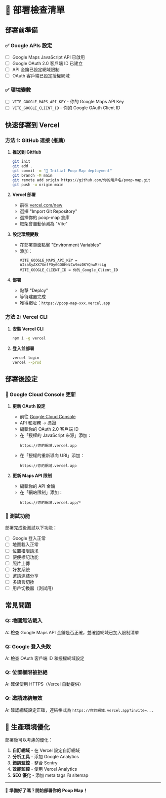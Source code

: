 # 🚀 部署檢查清單

## 部署前準備

### ✅ Google APIs 設定
- [ ] Google Maps JavaScript API 已啟用
- [ ] Google OAuth 2.0 客戶端 ID 已建立
- [ ] API 金鑰已設定網域限制
- [ ] OAuth 客戶端已設定授權網域

### ✅ 環境變數
- [ ] `VITE_GOOGLE_MAPS_API_KEY` - 你的 Google Maps API Key
- [ ] `VITE_GOOGLE_CLIENT_ID` - 你的 Google OAuth Client ID

## 快速部署到 Vercel

### 方法 1: GitHub 連接 (推薦)

1. **推送到 GitHub**
   ```bash
   git init
   git add .
   git commit -m "🎉 Initial Poop Map deployment"
   git branch -M main
   git remote add origin https://github.com/你的用戶名/poop-map.git
   git push -u origin main
   ```

2. **Vercel 部署**
   - 前往 [vercel.com/new](https://vercel.com/new)
   - 選擇 "Import Git Repository"
   - 選擇你的 poop-map 倉庫
   - 框架會自動偵測為 "Vite"

3. **設定環境變數**
   - 在部署頁面點擊 "Environment Variables"
   - 添加：
     ```
     VITE_GOOGLE_MAPS_API_KEY = AIzaSyAXX7GnfPOy6GO0HNzIw9mzDKYQnwMrcLg
     VITE_GOOGLE_CLIENT_ID = 你的_Google_Client_ID
     ```

4. **部署**
   - 點擊 "Deploy"
   - 等待建置完成
   - 獲得網址：`https://poop-map-xxx.vercel.app`

### 方法 2: Vercel CLI

1. **安裝 Vercel CLI**
   ```bash
   npm i -g vercel
   ```

2. **登入並部署**
   ```bash
   vercel login
   vercel --prod
   ```

## 部署後設定

### 🔧 Google Cloud Console 更新

1. **更新 OAuth 設定**
   - 前往 [Google Cloud Console](https://console.cloud.google.com/)
   - API 和服務 → 憑證
   - 編輯你的 OAuth 2.0 客戶端 ID
   - 在「授權的 JavaScript 來源」添加：
     ```
     https://你的網域.vercel.app
     ```
   - 在「授權的重新導向 URI」添加：
     ```
     https://你的網域.vercel.app
     ```

2. **更新 Maps API 限制**
   - 編輯你的 API 金鑰
   - 在「網站限制」添加：
     ```
     https://你的網域.vercel.app/*
     ```

### 🧪 測試功能

部署完成後測試以下功能：

- [ ] Google 登入正常
- [ ] 地圖載入正常
- [ ] 位置權限請求
- [ ] 便便標記功能
- [ ] 照片上傳
- [ ] 好友系統
- [ ] 邀請連結分享
- [ ] 多語言切換
- [ ] 用戶切換器（測試用）

## 常見問題

### Q: 地圖無法載入
A: 檢查 Google Maps API 金鑰是否正確，並確認網域已加入限制清單

### Q: Google 登入失敗
A: 檢查 OAuth 客戶端 ID 和授權網域設定

### Q: 位置權限被拒絕
A: 確保使用 HTTPS（Vercel 自動提供）

### Q: 邀請連結無效
A: 確認網域設定正確，連結格式為 `https://你的網域.vercel.app?invite=...`

## 🎯 生產環境優化

部署後可以考慮的優化：

1. **自訂網域** - 在 Vercel 設定自訂網域
2. **分析工具** - 添加 Google Analytics
3. **錯誤監控** - 整合 Sentry
4. **效能監控** - 使用 Vercel Analytics
5. **SEO 優化** - 添加 meta tags 和 sitemap

---

🎉 **準備好了嗎？開始部署你的 Poop Map！**